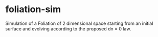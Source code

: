 # foliation-sim
Simulation of a Foliation of 2 dimensional space starting from an initial surface and evolving according to the proposed dn = 0 law.
